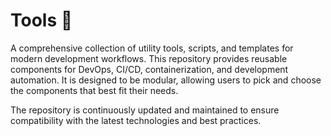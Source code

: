 # Tools :wrench:

A comprehensive collection of utility tools, scripts, and templates for modern development workflows. This repository provides reusable components for DevOps, CI/CD, containerization, and development automation. It is designed to be modular, allowing users to pick and choose the components that best fit their needs.

The repository is continuously updated and maintained to ensure compatibility with the latest technologies and best practices.
